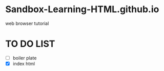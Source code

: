 # Sandbox-Learning-HTML.github.io
web browser tutorial


# TO DO LIST
- [ ] boiler plate 
- [x] index html